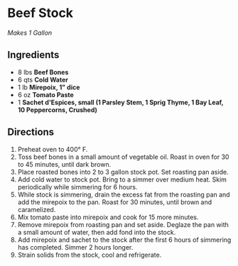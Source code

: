 # Beef Stock

*Makes 1 Gallon*

## Ingredients

- 8 lbs **Beef Bones**
- 6 qts **Cold Water**
- 1 lb **Mirepoix, 1" dice**
- 6 oz **Tomato Paste**
- 1 **Sachet d'Espices, small (1 Parsley Stem, 1 Sprig Thyme, 1 Bay Leaf, 10 Peppercorns, Crushed)**

## Directions

1. Preheat oven to 400° F.
2. Toss beef bones in a small amount of vegetable oil. Roast in oven for 30 to 45 minutes, until dark brown.
3. Place roasted bones into 2 to 3 gallon stock pot. Set roasting pan aside.
4. Add cold water to stock pot. Bring to a simmer over medium heat. Skim periodically while simmering for 6 hours.
5. While stock is simmering, drain the excess fat from the roasting pan and add the mirepoix to the pan. Roast for 30 minutes,
until brown and caramelized.
6. Mix tomato paste into mirepoix and cook for 15 more minutes.
7. Remove mirepoix from roasting pan and set aside. Deglaze the pan with a small amount of water, then add fond into the stock.
8. Add mirepoix and sachet to the stock after the first 6 hours of simmering has completed. Simmer 2 hours longer.
9. Strain solids from the stock, cool and refrigerate.

